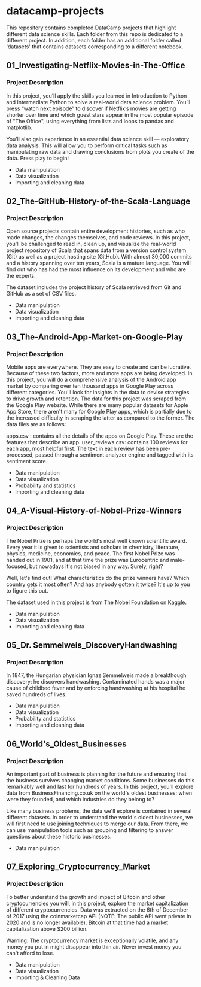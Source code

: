 # datacamp-projects

This repository contains completed DataCamp projects that highlight different data science skills.
Each folder from this repo is dedicated to a different project.
In addition, each folder has an additional folder called 'datasets' that contains datasets corresponding to a different notebook.

## 01_Investigating-Netflix-Movies-in-The-Office

### Project Description

In this project, you’ll apply the skills you learned in Introduction to Python and Intermediate Python to solve a real-world data science problem. You’ll press “watch next episode” to discover if Netflix’s movies are getting shorter over time and which guest stars appear in the most popular episode of "The Office", using everything from lists and loops to pandas and matplotlib.

You’ll also gain experience in an essential data science skill — exploratory data analysis. This will allow you to perform critical tasks such as manipulating raw data and drawing conclusions from plots you create of the data. Press play to begin!

- Data manipulation
- Data visualization
- Importing and cleaning data

## 02_The-GitHub-History-of-the-Scala-Language

### Project Description

Open source projects contain entire development histories, such as who made changes, the changes themselves, and code reviews. In this project, you'll be challenged to read in, clean up, and visualize the real-world project repository of Scala that spans data from a version control system (Git) as well as a project hosting site (GitHub). With almost 30,000 commits and a history spanning over ten years, Scala is a mature language. You will find out who has had the most influence on its development and who are the experts.

The dataset includes the project history of Scala retrieved from Git and GitHub as a set of CSV files.

- Data manipulation
- Data visualization
- Importing and cleaning data

## 03_The-Android-App-Market-on-Google-Play

### Project Description

Mobile apps are everywhere. They are easy to create and can be lucrative. Because of these two factors, more and more apps are being developed. In this project, you will do a comprehensive analysis of the Android app market by comparing over ten thousand apps in Google Play across different categories. You'll look for insights in the data to devise strategies to drive growth and retention. The data for this project was scraped from the Google Play website. While there are many popular datasets for Apple App Store, there aren't many for Google Play apps, which is partially due to the increased difficulty in scraping the latter as compared to the former. The data files are as follows:

apps.csv : contains all the details of the apps on Google Play. These are the features that describe an app.
user_reviews.csv: contains 100 reviews for each app, most helpful first. The text in each review has been pre-processed, passed through a sentiment analyzer engine and tagged with its sentiment score.

- Data manipulation
- Data visualization
- Probability and statistics
- Importing and cleaning data

## 04_A-Visual-History-of-Nobel-Prize-Winners

### Project Description

The Nobel Prize is perhaps the world's most well known scientific award. Every year it is given to scientists and scholars in chemistry, literature, physics, medicine, economics, and peace. The first Nobel Prize was handed out in 1901, and at that time the prize was Eurocentric and male-focused, but nowadays it's not biased in any way. Surely, right?

Well, let's find out! What characteristics do the prize winners have? Which country gets it most often? And has anybody gotten it twice? It's up to you to figure this out.

The dataset used in this project is from The Nobel Foundation on Kaggle.

- Data manipulation
- Data visualization
- Importing and cleaning data

## 05_Dr. Semmelweis_DiscoveryHandwashing

### Project Description

In 1847, the Hungarian physician Ignaz Semmelweis made a breakthough discovery: he discovers handwashing. Contaminated hands was a major cause of childbed fever and by enforcing handwashing at his hospital he saved hundreds of lives.

- Data manipulation
- Data visualization
- Probability and statistics
- Importing and cleaning data

## 06_World's_Oldest_Businesses

### Project Description

An important part of business is planning for the future and ensuring that the business survives changing market conditions. Some businesses do this remarkably well and last for hundreds of years. In this project, you'll explore data from BusinessFinancing.co.uk on the world's oldest businesses: when were they founded, and which industries do they belong to?

Like many business problems, the data we'll explore is contained in several different datasets. In order to understand the world's oldest businesses, we will first need to use joining techniques to merge our data. From there, we can use manipulation tools such as grouping and filtering to answer questions about these historic businesses.

- Data manipulation

## 07_Exploring_Cryptocurrency_Market

### Project Description

To better understand the growth and impact of Bitcoin and other cryptocurrencies you will, in this project, explore the market capitalization of different cryptocurrencies. Data was extracted on the 6th of December of 2017 using the coinmarketcap API (NOTE: The public API went private in 2020 and is no longer available). Bitcoin at that time had a market capitalization above $200 billion.

Warning: The cryptocurrency market is exceptionally volatile, and any money you put in might disappear into thin air. Never invest money you can't afford to lose.

- Data manipulation
- Data visualization
- Importing & Cleaning Data
